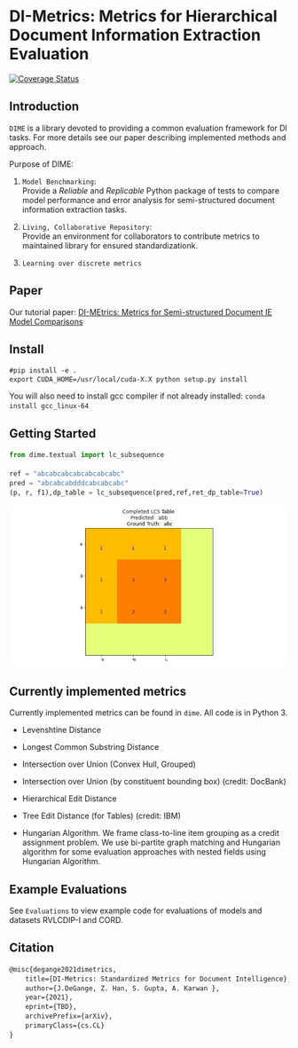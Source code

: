 # DI-Metrics: Metrics for Hierarchical Document Information Extraction Evaluation


[![Coverage Status](https://coveralls.io/repos/github/jdegange/di_metrics/badge.svg?t=DQs1Fr)](https://coveralls.io/github/jdegange/di_metrics)


## Introduction
`DIME` is a library devoted to providing a common evaluation framework for DI tasks. For more details see our paper describing implemented methods and approach.  <br/>

Purpose of DIME:<br/>

1.  `Model Benchmarking`: <br/> Provide a *Reliable* and *Replicable* Python package of tests to compare model performance and error analysis for semi-structured document information extraction tasks.
   
2.  `Living, Collaborative Repository`: <br/> Provide an environment for collaborators to contribute metrics to maintained library for ensured standardizationk.<br/>

3. `Learning over discrete metrics` <br/>

## Paper
Our tutorial paper: [DI-MEtrics: Metrics for Semi-structured Document IE Model Comparisons](https://tbd.tbd.com)
<br/>


## Install

~~~ shell
#pip install -e .
export CUDA_HOME=/usr/local/cuda-X.X python setup.py install
~~~

You will also need to install gcc compiler if not already installed:
`conda install gcc_linux-64`

## Getting Started 

~~~ python
from dime.textual import lc_subsequence

ref = "abcabcabcabcabcabcabc"
pred = "abcabcabdddcabcabcabc"
(p, r, f1),dp_table = lc_subsequence(pred,ref,ret_dp_table=True)
~~~
![png](img/lcstable.png)

## Currently implemented metrics
Currently implemented metrics can be found in `dime`. All code is in Python 3.

* Levenshtine Distance
* Longest Common Substring Distance

* Intersection over Union (Convex Hull, Grouped)
* Intersection over Union (by constituent bounding box) (credit: DocBank)


* Hierarchical Edit Distance
* Tree Edit Distance (for Tables) (credit: IBM)

* Hungarian Algorithm. We frame class-to-line item grouping as a credit assignment problem. We use bi-partite graph matching and Hungarian algorithm for some evaluation approaches with nested fields using Hungarian Algorithm.


## Example Evaluations
See `Evaluations` to view example code for evaluations of models and datasets RVLCDIP-I and CORD.

## Citation

``` latex
@misc{degange2021dimetrics,
    title={DI-Metrics: Standardized Metrics for Document Intelligence},
    author={J.DeGange, Z. Han, S. Gupta, A. Karwan },
    year={2021},
    eprint={TBD},
    archivePrefix={arXiv},
    primaryClass={cs.CL}
}
```
